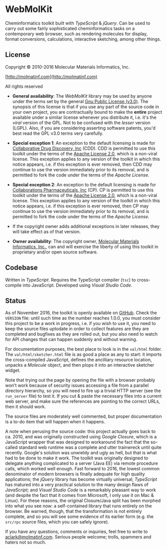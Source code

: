 # WebMolKit

Cheminformatics toolkit built with _TypeScript_ & _jQuery_. Can be used to carry out some fairly sophisticated cheminformatics tasks on a contemporary web browser, such as rendering molecules for display, format conversions, calculations, interactive sketching, among other things.

## License

Copyright &copy; 2010-2016 Molecular Materials Informatics, Inc.

[http://molmatinf.com](http://molmatinf.com)

All rights reserved

* **General availability**: The _WebMolKit_ library may be used by anyone under the terms set by the general [Gnu Public License (v3.0)](https://www.gnu.org/licenses/gpl-3.0.en.html). The synopsis of this license is that if you use any part of the source code in your own project, you are contractually bound to make the **entire** project available under a similar license whenever you distribute it, i.e. it's the _viral_ version of the GPL. Not to be confused with the _lesser_ version (LGPL). Also, if you are considering asserting software patents, you'd best read the GPL v3.0 terms very carefully.

* **Special exception 1**: An exception to the default licensing is made for [Collaborative Drug Discovery, Inc](http://collaborativedrug.com) (CDD). CDD is permitted to use this toolkit under the terms of the [Apache License 2.0](http://www.apache.org/licenses/LICENSE-2.0), which is a non-viral license. This exception applies to any version of the toolkit in which this notice appears, i.e. if this exception is ever removed, then CDD may continue to use the version immediately prior to its removal, and is permitted to fork the code under the terms of the _Apache License_.

* **Special exception 2**: An exception to the default licensing is made for [Collaborations Pharmaceuticals, Inc](http://www.collaborationspharma.com) (CP). CP is permitted to use this toolkit under the terms of the [Apache License 2.0](http://www.apache.org/licenses/LICENSE-2.0), which is a non-viral license. This exception applies to any version of the toolkit in which this notice appears, i.e. if this exception is ever removed, then CP may continue to use the version immediately prior to its removal, and is permitted to fork the code under the terms of the _Apache License_.

* If the copyright owner adds additional exceptions in later releases, they will take effect as of that version.

* **Owner availability**: The copyright owner, [Molecular Materials Informatics, Inc.](http://molmatinf.com), can and will exercise the liberty of using this toolkit in proprietary and/or open source software.

## Codebase

Written in _TypeScript_. Requires the TypeScript compiler (`tsc`) to cross-compile into JavaScript. Developed using _Visual Studio Code_.

## Status

As of November 2016, the toolkit is openly available on [GitHub](https://github.com/aclarkxyz/web_molkit). Check the `VERSION` file: until such time as the number reaches 1.0.0, you must consider this project to be a work in progress, i.e. if you wish to use it, you need to keep the source files uptodate in order to collect features are they are completed and bugfixes as they are rolled out, but you also need to watch for API changes that can happen suddenly and without warning.

For documentation purposes, the best place to look is in the `val/html` folder. The `val/html/sketcher.html` file is as good a place as any to start: it imports the cross-compiled JavaScript, defines the ancilliary resource location, unpacks a _Molecule_ object, and then plops it into an interactive sketcher widget.

Note that trying out the page by opening the file with a browser probably won't work because of security issues accessing a file from a parallel directory hierarchy, so you will need to fire up a trivial HTTP server (see the `run_server` file) to test it. If you cut & paste the necessary files into a current web server, and make sure the references are pointing to the correct URLs, then it should work.

The source files are moderately well commented, but proper documentation is a to-do item that will happen when it happens.

A note when perusing the source code: this project actually goes back to ca. 2010, and was originally constructed using _Google Closure_, which is a JavaScript wrapper that was designed to workaround the fact that the so-called standard web runtime was a complete and utter trainwreck until quite recently. Google's solution was unwieldy and ugly as hell, but that is what had to be done to make it work. The toolkit was originally designed to delegate anything complicated to a server (Java EE) via remote procedure calls, which worked well enough. Fast forward to 2016, the lowest common denominator of modern browsers is finally adequate for high quality applications; the _jQuery_ library has become virtually universal; _TypeScript_ has matured into a very practical solution to the many design flaws of _JavaScript_; and _Visual Studio Code_ is a remarkably pleasant way to work (and despite the fact that it comes from Microsoft, I only use it on Mac & Linux). For these reasons, the original Closure/Java split has been morphed into what you see now: a self-contained library that runs entirely on the browser. Be warned, though, that the transformation is not entirely complete, and so you will see some evidence of its earlier form (e.g. the `src/rpc` source files, which you can safely ignore).

If you have any questions, comments or inquiries, feel free to write to [aclark@molmatinf.com](mailto:aclark@molmatinf.com). Serious people welcome; trolls, spammers and haters not so much.